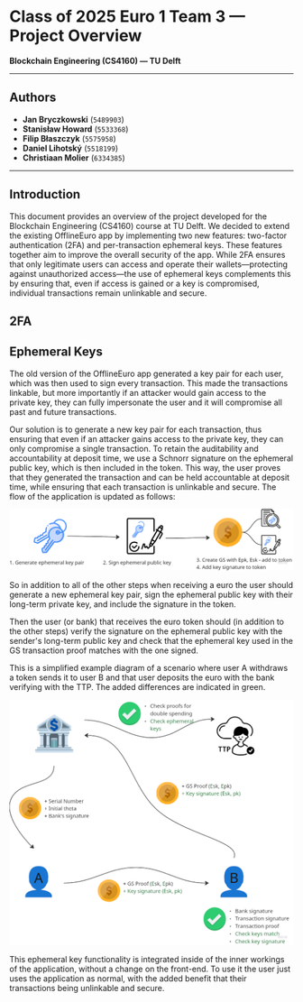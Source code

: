 # Class of 2025 Euro 1 Team 3 — Project Overview

**Blockchain Engineering (CS4160) — TU Delft**

---

## Authors

- **Jan Bryczkowski** (`5489903`)
- **Stanisław Howard** (`5533368`)
- **Filip Błaszczyk** (`5575958`)
- **Daniel Lihotský** (`5518199`)
- **Christiaan Molier** (`6334385`)

---

## Introduction

This document provides an overview of the project developed for the Blockchain Engineering (CS4160) course at TU Delft.
We decided to extend the existing OfflineEuro app by implementing two new features:
two-factor authentication (2FA) and per-transaction ephemeral keys.
These features together aim to improve the overall security of the app.
While 2FA ensures that only legitimate users can access and operate their wallets—protecting against unauthorized access—the use of ephemeral keys complements this by ensuring that, even if access is gained or a key is compromised, individual transactions remain unlinkable and secure.

## 2FA

## Ephemeral Keys

The old version of the OfflineEuro app generated a key pair for each user, which was then used to sign every transaction.
This made the transactions linkable, but more importantly if an attacker would gain access to the private key, they can fully impersonate the user and it will compromise all past and future transactions.

Our solution is to generate a new key pair for each transaction, thus ensuring that even if an attacker gains access to the private key, they can only compromise a single transaction.
To retain the auditability and accountability at deposit time, we use a Schnorr signature on the ephemeral public key, which is then included in the token.
This way, the user proves that they generated the transaction and can be held accountable at deposit time, while ensuring that each transaction is unlinkable and secure.
The flow of the application is updated as follows:

![flow](offlineeuro/images/flow.png)

So in addition to all of the other steps when receiving a euro the user should generate a new ephemeral key pair, sign the ephemeral public key with their long-term private key, and include the signature in the token.

Then the user (or bank) that receives the euro token should (in addition to the other steps) verify the signature on the ephemeral public key with the sender's long-term public key and check that the ephemeral key used in the GS transaction proof matches with the one signed.

This is a simplified example diagram of a scenario where user A withdraws a token sends it to user B and that user deposits the euro with the bank verifying with the TTP.
The added differences are indicated in green.

![scenario](offlineeuro/images/scenario.png)

This ephemeral key functionality is integrated inside of the inner workings of the application, without a change on the front-end.
To use it the user just uses the application as normal, with the added benefit that their transactions being unlinkable and secure.
